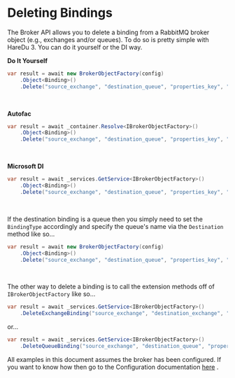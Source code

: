 # Deleting Bindings

The Broker API allows you to delete a binding from a RabbitMQ broker object (e.g., exchanges and/or queues). To do so is pretty simple with HareDu 3. You can do it yourself or the DI way.

**Do It Yourself**

```c#
var result = await new BrokerObjectFactory(config)
    .Object<Binding>()
    .Delete("source_exchange", "destination_queue", "properties_key", "vhost", BindingType.Exchange);
```
<br>

**Autofac**

```c#
var result = await _container.Resolve<IBrokerObjectFactory>()
    .Object<Binding>()
    .Delete("source_exchange", "destination_queue", "properties_key", "vhost", BindingType.Exchange);
```
<br>

**Microsoft DI**

```c#
var result = await _services.GetService<IBrokerObjectFactory>()
    .Object<Binding>()
    .Delete("source_exchange", "destination_queue", "properties_key", "vhost", BindingType.Exchange);
```
<br>

If the destination binding is a queue then you simply need to set the ```BindingType``` accordingly and specify the queue's name via the ```Destination``` method like so...

```c#
var result = await new BrokerObjectFactory(config)
    .Object<Binding>()
    .Delete("source_exchange", "destination_queue", "properties_key", "vhost", BindingType.Queue);
```
<br>

The other way to delete a binding is to call the extension methods off of ```IBrokerObjectFactory``` like so...

```c#
var result = await _services.GetService<IBrokerObjectFactory>()
    .DeleteExchangeBinding("source_exchange", "destination_exchange", "properties_key", "vhost");
```
or...

```c#
var result = await _services.GetService<IBrokerObjectFactory>()
    .DeleteQueueBinding("source_exchange", "destination_queue", "properties_key", "vhost");
```

All examples in this document assumes the broker has been configured. If you want to know how then go to the Configuration documentation [here](https://github.com/ahives/HareDu3/blob/master/docs/configuration.md) .

